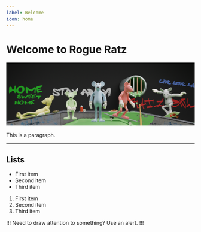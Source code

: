 ```yaml
---
label: Welcome
icon: home
---
```

# Welcome to Rogue Ratz
![](static/banner4.png)



This is a paragraph.

---

## Lists

- First item
- Second item
- Third item

1. First item
2. Second item
3. Third item

!!!
Need to draw attention to something? Use an alert.
!!!
